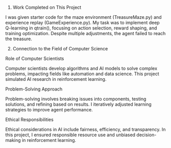 1. Work Completed on This Project

I was given starter code for the maze environment (TreasureMaze.py) and experience replay (GameExperience.py). My task was to implement deep Q-learning in qtrain(), focusing on action selection, reward shaping, and training optimization. Despite multiple adjustments, the agent failed to reach the treasure.

2. Connection to the Field of Computer Science

Role of Computer Scientists

Computer scientists develop algorithms and AI models to solve complex problems, impacting fields like automation and data science. This project simulated AI research in reinforcement learning.

Problem-Solving Approach

Problem-solving involves breaking issues into components, testing solutions, and refining based on results. I iteratively adjusted learning strategies to improve agent performance.

Ethical Responsibilities

Ethical considerations in AI include fairness, efficiency, and transparency. In this project, I ensured responsible resource use and unbiased decision-making in reinforcement learning.

